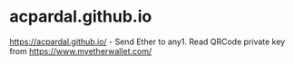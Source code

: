 # acpardal.github.io

https://acpardal.github.io/ - Send Ether to any1. Read QRCode private key from https://www.myetherwallet.com/
